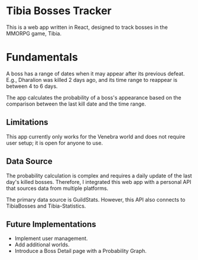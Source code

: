 
# Tibia Bosses Tracker

This is a web app written in React, designed to track bosses in the MMORPG game, Tibia.

# Fundamentals

A boss has a range of dates when it may appear after its previous defeat.
E.g., Dharalion was killed 2 days ago, and its time range to reappear is between 4 to 6 days.

The app calculates the probability of a boss's appearance based on the comparison between the last kill date and the time range.

## Limitations

This app currently only works for the Venebra world and does not require user setup; it is open for anyone to use.

## Data Source

The probability calculation is complex and requires a daily update of the last day's killed bosses. Therefore, I integrated this web app with a personal API that sources data from multiple platforms.

The primary data source is GuildStats. However, this API also connects to TibiaBosses and Tibia-Statistics.

## Future Implementations

- Implement user management.
- Add additional worlds.
- Introduce a Boss Detail page with a Probability Graph.
